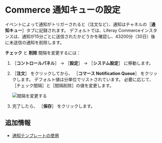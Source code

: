 # Commerce 通知キューの設定

イベントによって通知がトリガーされると（注文など）、通知はチャネルの［**通知キュー**］タブに記録されます。 デフォルトでは、Liferay Commerceインスタンスは、通知が15分ごとに送信されたかどうかを確認し、43200分（30日）後に未送信の通知を削除します。

**チェック** と **削除** 間隔を変更するには：

1. ［**コントロールパネル**］ → ［**設定**］ → ［**システム設定**］ に移動します。
1. ［**注文**］ をクリックしてから、 ［**コマース Notification Queue**］ をクリックします。 デフォルト値は分単位でリストされています。 必要に応じて、［チェック間隔］と［間隔削除］の値を変更します。

    ![間隔を変更する](./configuring-the-commerce-notification-queue/images/01.png)

1. 完了したら、 ［**保存**］ をクリックします。

## 追加情報

* [通知テンプレートの使用](./using-notification-templates.md)
